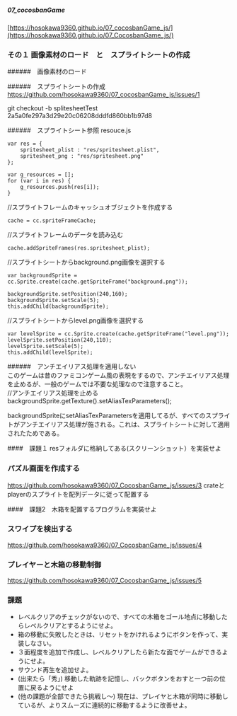 ##### 07_cocosbanGame  
[https://hosokawa9360.github.io/07_cocosbanGame_js/](https://hosokawa9360.github.io/07_CocosbanGame_js/)  


### その１ 画像素材のロード　と　スプライトシートの作成　

######　画像素材のロード

######　スプライトシートの作成
https://github.com/hosokawa9360/07_cocosbanGame_js/issues/1  

git checkout -b splitesheetTest 2a5a0fe297a3d29e20c06208dddfd860bb1b97d8

######　スプライトシート参照 resouce.js
```
var res = {
    spritesheet_plist : "res/spritesheet.plist",
    spritesheet_png : "res/spritesheet.png"
};

var g_resources = [];
for (var i in res) {
    g_resources.push(res[i]);
}

```

//スプライトフレームのキャッシュオブジェクトを作成する  
```
cache = cc.spriteFrameCache;
```
//スプライトフレームのデータを読み込む  
```
cache.addSpriteFrames(res.spritesheet_plist);
```
//スプライトシートからbackground.png画像を選択する  
```
var backgroundSprite = cc.Sprite.create(cache.getSpriteFrame("background.png"));
```
```
backgroundSprite.setPosition(240,160);
backgroundSprite.setScale(5);
this.addChild(backgroundSprite);
```
//スプライトシートからlevel.png画像を選択する  
```
var levelSprite = cc.Sprite.create(cache.getSpriteFrame("level.png"));
levelSprite.setPosition(240,110);
levelSprite.setScale(5);
this.addChild(levelSprite);
```

######　アンチエイリアス処理を適用しない  
このゲームは昔のファミコンゲーム風の表現をするので、アンチエイリアス処理を止めるが、一般のゲームでは不要な処理なので注意すること。  
//アンチエイリアス処理を止める  
backgroundSprite.getTexture().setAliasTexParameters();  

backgroundSpriteにsetAliasTexParametersを適用してるが、すべてのスプライトがアンチエイリアス処理が施される。これは、スプライトシートに対して適用されたためである。  

####　課題１
resフォルダに格納してある(スクリーンショット）を実装せよ  

### パズル画面を作成する
https://github.com/hosokawa9360/07_CocosbanGame_js/issues/3
crateとplayerのスプライトを配列データに従って配置する

####　課題2　木箱を配置するプログラムを実装せよ


### スワイプを検出する
https://github.com/hosokawa9360/07_CocosbanGame_js/issues/4

### プレイヤーと木箱の移動制御
https://github.com/hosokawa9360/07_CocosbanGame_js/issues/5

### 課題
 - レベルクリアのチェックがないので、すべての木箱をゴール地点に移動したらレベルクリアとするようにせよ。  
 - 箱の移動に失敗したときは、リセットをかけれるようにボタンを作って、実装しなさい。  
 - ３面程度を追加で作成し、レベルクリアしたら新たな面でゲームができるようにせよ。  
 - サウンド再生を追加せよ。  
 - (出来たら「秀」) 移動した軌跡を記憶し、バックボタンをおすと一つ前の位置に戻るようにせよ  
 - (他の課題が全部できたら挑戦し～) 現在は、プレイヤと木箱が同時に移動しているが、よりスムーズに連続的に移動するように改善せよ。  
